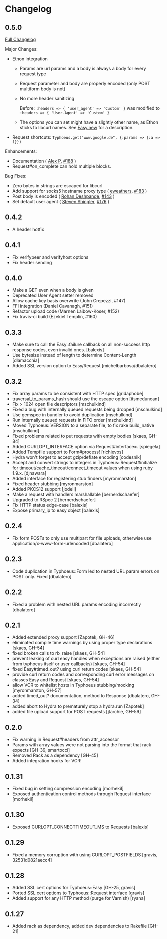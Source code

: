 # Changelog

## 0.5.0

[Full Changelog](http://github.com/typhoeus/typhoeus/compare/v0.4.2...master)

Major Changes:

* Ethon integration
  * Params are url params and a body is always a body for every request type
  * Request parameter and body are properly encoded (only POST multiform body is not)
  * No more header sanitizing

      Before: `:headers => { 'user_agent' => 'Custom' }` was modified to
        `:headers => { 'User-Agent' => 'Custom' }`

  * The options you can set might have a slightly other name, as Ethon sticks to
    libcurl names. See
    [Easy.new](http://rubydoc.info/github/typhoeus/ethon/Ethon/Easy#initialize-instance_method)
    for a description.
* Request shortcuts: `Typhoeus.get("www.google.de", {:params => {:a => 1}})`

Enhancements:

* Documentation
  ( [Alex P](https://github.com/ifesdjeen), [\#188](https://github.com/typhoeus/typhoeus/issues/188) )
* Request#on_complete can hold multiple blocks.

Bug Fixes:

* Zero bytes in strings are escaped for libcurl
* Add support for socks5 hostname proxy type
  ( [eweathers](https://github.com/eweathers), [\#183](https://github.com/typhoeus/typhoeus/issues/183) )
* Post body is encoded
  ( [Rohan Deshpande](https://github.com/rdeshpande), [\#143](https://github.com/typhoeus/typhoeus/issues/143) )
* Set default user agent
  ( [Steven Shingler](https://github.com/sshingler), [\#176](https://github.com/typhoeus/typhoeus/issues/176) )

## 0.4.2
* A header hotfix

## 0.4.1
* Fix verifypeer and verifyhost options
* Fix header sending

## 0.4.0
* Make a GET even when a body is given
* Deprecated User Agent setter removed
* Allow cache key basis overwrite (John Crepezzi, #147)
* FFI integration (Daniel Cavanagh, #151)
* Refactor upload code (Marnen Laibow-Koser, #152)
* Fix travis-ci build (Ezekiel Templin, #160)

## 0.3.3
* Make sure to call the Easy::failure callback on all non-success http response codes, even invalid ones. [balexis]
* Use bytesize instead of length to determine Content-Length [dlamacchia]
* Added SSL version option to Easy/Request [michelbarbosa/dbalatero]

## 0.3.2
* Fix array params to be consistent with HTTP spec [gridaphobe]
* traversal\_to\_params\_hash should use the escape option [itsmeduncan]
* Fix > 1024 open file descriptors [mschulkind]
* Fixed a bug with internally queued requests being dropped [mschulkind]
* Use gemspec in bundler to avoid duplication [mschulkind]
* Run internally queued requests in FIFO order [mschulkind]
* Moved Typhoeus::VERSION to a separate file, to fix rake build\_native [mschulkind]
* Fixed problems related to put requests with empty bodies [skaes, GH-84]
* Added CURLOPT\_INTERFACE option via Request#interface=. [spiegela]
* Added Tempfile support to Form#process! [richievos]
* Hydra won't forget to accept gzip/deflate encoding [codesnik]
* Accept and convert strings to integers in Typhoeus::Request#initialize for timeout/cache\_timeout/connect\_timeout values when using ruby 1.9.x. [djnawara]
* Added interface for registering stub finders [myronmarston]
* Fixed header stubbing [myronmarston]
* Added PKCS12 support [jodell]
* Make a request with handlers marshallable [bernerdschaefer]
* Upgraded to RSpec 2 [bernerdschaefer]
* Fix HTTP status edge-case [balexis]
* Expose primary\_ip to easy object [balexis]

## 0.2.4
* Fix form POSTs to only use multipart for file uploads, otherwise use application/x-www-form-urlencoded [dbalatero]

## 0.2.3
* Code duplication in Typhoeus::Form led to nested URL param errors on POST only. Fixed [dbalatero]

## 0.2.2
* Fixed a problem with nested URL params encoding incorrectly [dbalatero]

## 0.2.1
* Added extended proxy support [Zapotek, GH-46]
* eliminated compile time warnings by using proper type declarations [skaes, GH-54]
* fixed broken calls to rb\_raise [skaes, GH-54]
* prevent leaking of curl easy handles when exceptions are raised (either from typhoeus itself or user callbacks) [skaes, GH-54]
* fixed Easy#timed\_out? using curl return codes [skaes, GH-54]
* provide curl return codes and corresponding curl error messages on classes Easy and Request [skaes, GH-54]
* allow VCR to whitelist hosts in Typhoeus stubbing/mocking [myronmarston, GH-57]
* added timed\_out? documentation, method to Response [dbalatero, GH-34]
* added abort to Hydra to prematurely stop a hydra.run [Zapotek]
* added file upload support for POST requests [jtarchie, GH-59]

## 0.2.0
* Fix warning in Request#headers from attr\_accessor
* Params with array values were not parsing into the format that rack expects [GH-39, smartocci]
* Removed Rack as a dependency [GH-45]
* Added integration hooks for VCR!

## 0.1.31
* Fixed bug in setting compression encoding [morhekil]
* Exposed authentication control methods through Request interface [morhekil]

## 0.1.30
* Exposed CURLOPT\_CONNECTTIMEOUT\_MS to Requests [balexis]

## 0.1.29
* Fixed a memory corruption with using CURLOPT\_POSTFIELDS [gravis,
32531d0821aecc4]

## 0.1.28
* Added SSL cert options for Typhoeus::Easy [GH-25, gravis]
* Ported SSL cert options to Typhoeus::Request interface [gravis]
* Added support for any HTTP method (purge for Varnish) [ryana]

## 0.1.27
* Added rack as dependency, added dev dependencies to Rakefile [GH-21]
